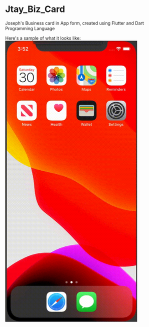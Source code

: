 # Jtay_Biz_Card
Joseph's Business card in App form, created using Flutter and Dart Programming Language


Here's a sample of what it looks like:
![](Sample_Biz_Card.gif)